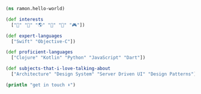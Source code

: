 ```clojure
(ns ramon.hello-world)

(def interests
  ["🎸" "🌳" "🌎" "🔭" "📙" "🎮"])

(def expert-languages
  ["Swift" "Objective-C"])

(def proficient-languages
  ["Clojure" "Kotlin" "Python" "JavaScript" "Dart"])

(def subjects-that-i-love-talking-about
  ["Architecture" "Design System" "Server Driven UI" "Design Patterns"])

(println "get in touch ⬇️")
```

<!---
ramon-honorio-dd/ramon-honorio-dd is a ✨ special ✨ repository because its `README.md` (this file) appears on your GitHub profile.
You can click the Preview link to take a look at your changes.
--->
